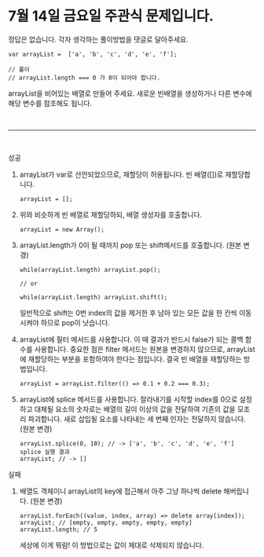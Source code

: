 # 7월 14일 금요일 주관식 문제입니다.

정답은 없습니다. 각자 생각하는 풀이방법을 댓글로 달아주세요.

```
var arrayList =  ['a', 'b', 'c', 'd', 'e', 'f'];

// 풀이
// arrayList.length === 0 가 0이 되어야 합니다.
```

arrayList을 비어있는 배열로 만들어 주세요. 새로운 빈배열을 생성하거나 다른 변수에 해당 변수를 참조해도 됩니다.

<br><hr><br>

성공

1. arrayList가 var로 선언되었으므로, 재할당이 허용됩니다. 빈 배열([])로 재할당합니다.

    ```
    arrayList = [];
    ```

2. 위와 비슷하게 빈 배열로 재할당하되, 배열 생성자를 호출합니다.

    ```
    arrayList = new Array();
    ```

3. arrayList.length가 0이 될 때까지 pop 또는 shift메서드를 호출합니다. (원본 변경)

    ```
    while(arrayList.length) arrayList.pop();

    // or

    while(arrayList.length) arrayList.shift();
    ```

    일반적으로 shift는 0번 index의 값을 제거한 후 남아 있는 모든 값을 한 칸씩 이동시켜야 하므로 pop이 낫습니다.

4. arrayList에 필터 메서드를 사용합니다. 이 때 결과가 반드시 false가 되는 콜백 함수를 사용합니다. 중요한 점은 filter 메서드는 원본을 변경하지 않으므로, arrayList에 재할당하는 부분을 포함하여야 한다는 점입니다. 결국 빈 배열을 재할당하는 방법입니다.

    ```
    arrayList = arrayList.filter(() => 0.1 + 0.2 === 0.3);
    ```

5. arrayList에 splice 메서드를 사용합니다. 잘라내기를 시작할 index를 0으로 설정하고 대체될 요소의 숫자로는 배열의 길이 이상의 값을 전달하여 기존의 값을 모조리 파괴합니다. 새로 삽입될 요소를 나타내는 세 번째 인자는 전달하지 않습니다. (원본 변경)

    ```
    arrayList.splice(0, 10); // -> ['a', 'b', 'c', 'd', 'e', 'f'] splice 실행 결과
    arrayList; // -> []
    ```

실패

1. 배열도 객체이니 arrayList의 key에 접근해서 아주 그냥 하나씩 delete 해버립니다. (원본 변경)

    ```
    arrayList.forEach((value, index, array) => delete array[index]);
    arrayList; // [empty, empty, empty, empty, empty]
    arrayList.length; // 5
    ```

    세상에 이게 뭐람! 이 방법으로는 값이 제대로 삭제되지 않습니다.
